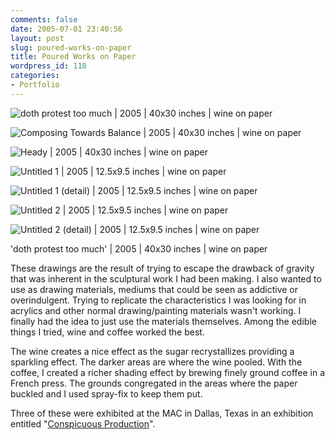 ```yaml
---
comments: false
date: 2005-07-01 23:40:56
layout: post
slug: poured-works-on-paper
title: Poured Works on Paper
wordpress_id: 118
categories:
- Portfolio
---
```


![doth protest too much | 2005 | 40x30 inches | wine on paper](http://ryanfitzer.com/main/wp-content/uploads/2007/12/doth-protest.jpg)

![Composing Towards Balance | 2005 | 40x30 inches | wine on paper](http://ryanfitzer.com/main/wp-content/uploads/2007/12/composing.jpg)

![Heady | 2005 | 40x30 inches | wine on paper](http://ryanfitzer.com/main/wp-content/uploads/2007/12/heady.jpg)

![Untitled 1 | 2005 | 12.5x9.5 inches | wine on paper](http://ryanfitzer.com/main/wp-content/uploads/2007/12/untitled1.jpg)

![Untitled 1 (detail) | 2005 | 12.5x9.5 inches | wine on paper](http://ryanfitzer.com/main/wp-content/uploads/2007/12/untitled1-detail.jpg)

![Untitled 2 | 2005 | 12.5x9.5 inches | wine on paper](http://ryanfitzer.com/main/wp-content/uploads/2007/12/untitled2.jpg)

![Untitled 2 (detail) | 2005 | 12.5x9.5 inches | wine on paper](http://ryanfitzer.com/main/wp-content/uploads/2007/12/untitled2-detail.jpg)

'doth protest too much' | 2005 | 40x30 inches | wine on paper

These drawings are the result of trying to escape the drawback of gravity that was inherent in the sculptural work I had been making. I also wanted to use as drawing materials, mediums that could be seen as addictive or overindulgent. Trying to replicate the characteristics I was looking for in acrylics and other normal drawing/painting materials wasn't working. I finally had the idea to just use the materials themselves. Among the edible things I tried, wine and coffee worked the best.

The wine creates a nice effect as the sugar recrystallizes providing a sparkling effect. The darker areas are where the wine pooled. With the coffee, I created a richer shading effect by brewing finely ground coffee in a French press. The grounds congregated in the areas where the paper buckled and I used spray-fix to keep them put.

Three of these were exhibited at the MAC in Dallas, Texas in an exhibition entitled "[Conspicuous Production](http://ryanfitzer.com/main/?p=30)".
